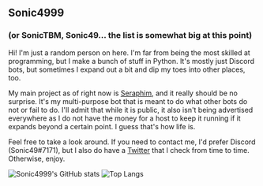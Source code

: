 ## Sonic4999
### (or SonicTBM, Sonic49... the list is somewhat big at this point)

Hi! I'm just a random person on here. I'm far from being the most skilled at programming, but I make a bunch of stuff in Python. It's mostly just Discord bots, but sometimes I expand out a bit and dip my toes into other places, too.

My main project as of right now is [Seraphim](https://github.com/Sonic4999/Seraphim-Bot), and it really should be no surprise. It's my multi-purpose bot that is meant to do what other bots do not or fail to do. I'll admit that while it is public, it also isn't being advertised everywhere as I do not have the money for a host to keep it running if it expands beyond a certain point. I guess that's how life is.

Feel free to take a look around. If you need to contact me, I'd prefer Discord (Sonic49#7171), but I also do have a [Twitter](https://twitter.com/SonicTBM) that I check from time to time. Otherwise, enjoy.

![Sonic4999's GitHub stats](https://github-readme-stats.vercel.app/api?username=Sonic4999&show_icons=true&theme=dark)
![Top Langs](https://github-readme-stats.vercel.app/api/top-langs/?username=Sonic4999&layout=compact&exclude_repo=DH-Season-6-Archive&theme=dark)
